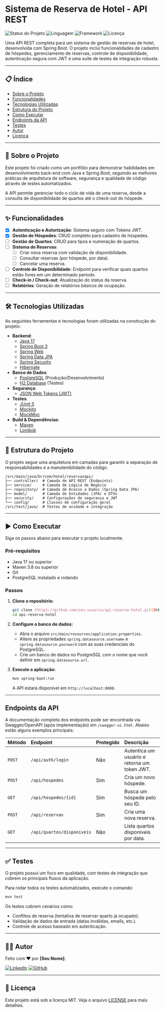 # Sistema de Reserva de Hotel - API REST

![Status do Projeto](https://img.shields.io/badge/status-em--desenvolvimento-yellow)
![Linguagem](https://img.shields.io/badge/Java-17-blue)
![Framework](https://img.shields.io/badge/Spring%20Boot-3.x.x-brightgreen)
![Licença](https://img.shields.io/badge/license-MIT-blue.svg)

Uma API REST completa para um sistema de gestão de reservas de hotel, desenvolvida com Spring Boot. O projeto inclui funcionalidades de cadastro de hóspedes, gerenciamento de reservas, controle de disponibilidade, autenticação segura com JWT e uma suíte de testes de integração robusta.

---

## 📋 Índice

* [Sobre o Projeto](#-sobre-o-projeto)
* [Funcionalidades](#-funcionalidades)
* [Tecnologias Utilizadas](#-tecnologias-utilizadas)
* [Estrutura do Projeto](#-estrutura-do-projeto)
* [Como Executar](#-como-executar)
* [Endpoints da API](#-endpoints-da-api)
* [Testes](#-testes)
* [Autor](#-autor)
* [Licença](#-licença)

---

## 🚀 Sobre o Projeto

Este projeto foi criado como um portfólio para demonstrar habilidades em desenvolvimento back-end com Java e Spring Boot, seguindo as melhores práticas de arquitetura de software, segurança e qualidade de código através de testes automatizados.

A API permite gerenciar todo o ciclo de vida de uma reserva, desde a consulta de disponibilidade de quartos até o check-out do hóspede.

---

## ✨ Funcionalidades

-   [x] **Autenticação e Autorização**: Sistema seguro com Tokens JWT.
-   [x] **Gestão de Hóspedes**: CRUD completo para cadastro de hóspedes.
-   [ ] **Gestão de Quartos**: CRUD para tipos e numeração de quartos.
-   [ ] **Sistema de Reservas**:
    -   [ ] Criar nova reserva com validação de disponibilidade.
    -   [ ] Consultar reservas (por hóspede, por data).
    -   [ ] Cancelar uma reserva.
-   [ ] **Controle de Disponibilidade**: Endpoint para verificar quais quartos estão livres em um determinado período.
-   [ ] **Check-in / Check-out**: Atualização do status da reserva.
-   [ ] **Relatórios**: Geração de relatórios básicos de ocupação.

---

## 🛠️ Tecnologias Utilizadas

As seguintes ferramentas e tecnologias foram utilizadas na construção do projeto:

* **Backend**:
    * [Java 17](https://www.oracle.com/java/technologies/javase/jdk17-archive-downloads.html)
    * [Spring Boot 3](https://spring.io/projects/spring-boot)
    * [Spring Web](https://docs.spring.io/spring-framework/docs/current/reference/html/web.html)
    * [Spring Data JPA](https://spring.io/projects/spring-data-jpa)
    * [Spring Security](https://spring.io/projects/spring-security)
    * [Hibernate](https://hibernate.org/)
* **Banco de Dados**:
    * [PostgreSQL](https://www.postgresql.org/) (Produção/Desenvolvimento)
    * [H2 Database](https://www.h2database.com/html/main.html) (Testes)
* **Segurança**:
    * [JSON Web Tokens (JWT)](https://jwt.io/)
* **Testes**:
    * [JUnit 5](https://junit.org/junit5/)
    * [Mockito](https://site.mockito.org/)
    * [MockMvc](https://docs.spring.io/spring-framework/docs/current/javadoc-api/org/springframework/test/web/servlet/MockMvc.html)
* **Build & Dependências**:
    * [Maven](https://maven.apache.org/)
    * [Lombok](https://projectlombok.org/)

---

## 📂 Estrutura do Projeto

O projeto segue uma arquitetura em camadas para garantir a separação de responsabilidades e a manutenibilidade do código.

```
/src/main/java/br/com/hotel/reservasapi/
├── controller/  # Camada de API REST (Endpoints)
├── service/     # Camada de Lógica de Negócio
├── repository/  # Camada de Acesso a Dados (Spring Data JPA)
├── model/       # Camada de Entidades (JPA) e DTOs
├── security/    # Configurações de segurança e JWT
└── config/      # Classes de configuração geral
/src/test/java/  # Testes de unidade e integração
```

---

## ▶️ Como Executar

Siga os passos abaixo para executar o projeto localmente.

### Pré-requisitos

* Java 17 ou superior
* Maven 3.8 ou superior
* Git
* PostgreSQL instalado e rodando

### Passos

1.  **Clone o repositório:**
    ```bash
    git clone [https://github.com/seu-usuario/api-reserva-hotel.git](https://github.com/seu-usuario/api-reserva-hotel.git)
    cd api-reserva-hotel
    ```

2.  **Configure o banco de dados:**
    * Abra o arquivo `src/main/resources/application.properties`.
    * Altere as propriedades `spring.datasource.username` e `spring.datasource.password` com as suas credenciais do PostgreSQL.
    * Crie um banco de dados no PostgreSQL com o nome que você definir em `spring.datasource.url`.

3.  **Execute a aplicação:**
    ```bash
    mvn spring-boot:run
    ```
    A API estará disponível em `http://localhost:8080`.

---

## Endpoints da API

A documentação completa dos endpoints pode ser encontrada via Swagger/OpenAPI (após implementação) em `/swagger-ui.html`. Abaixo estão alguns exemplos principais:

| Método | Endpoint                | Protegido | Descrição                        |
| :----- | :---------------------- | :-------- | :--------------------------------- |
| `POST` | `/api/auth/login`       | Não       | Autentica um usuário e retorna um token JWT. |
| `POST` | `/api/hospedes`         | Sim       | Cria um novo hóspede.              |
| `GET`  | `/api/hospedes/{id}`    | Sim       | Busca um hóspede pelo seu ID.      |
| `POST` | `/api/reservas`         | Sim       | Cria uma nova reserva.             |
| `GET`  | `/api/quartos/disponiveis` | Não       | Lista quartos disponíveis por data.|

---

## ✅ Testes

O projeto possui um foco em qualidade, com testes de integração que cobrem os principais fluxos da aplicação.

Para rodar todos os testes automatizados, execute o comando:
```bash
mvn test
```

Os testes cobrem cenários como:
* Conflitos de reserva (tentativa de reservar quarto já ocupado).
* Validação de dados de entrada (datas inválidas, emails, etc.).
* Controle de acesso baseado em autenticação.

---

## 👨‍💻 Autor

Feito com ❤️ por **[Seu Nome]**.

[![LinkedIn](https://img.shields.io/badge/linkedin-%230077B5.svg?style=for-the-badge&logo=linkedin&logoColor=white)](https://www.linkedin.com/in/seu-linkedin/)
[![GitHub](https://img.shields.io/badge/github-%23121011.svg?style=for-the-badge&logo=github&logoColor=white)](https://github.com/seu-usuario)

---

## 📄 Licença

Este projeto está sob a licença MIT. Veja o arquivo [LICENSE](LICENSE) para mais detalhes.